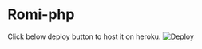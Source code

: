 # Romi-php

Click below deploy button to host it on heroku.
[![Deploy](https://www.herokucdn.com/deploy/button.svg)](https://heroku.com/deploy)
